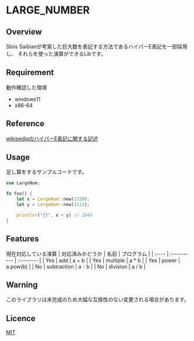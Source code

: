 # LARGE_NUMBER

## Overview
Sbiis Saibianが考案した巨大数を表記する方法であるハイパーE表記を一部採用し、
それらを使った演算ができるLibです。

## Requirement
動作確認した環境
- windows11
- x86-64

## Reference
[wikipediaのハイパーE表記に関する記述](https://ja.wikipedia.org/wiki/%E3%83%8F%E3%82%A4%E3%83%91%E3%83%BCE%E8%A1%A8%E8%A8%98)

## Usage
足し算をするサンプルコードです。
```rust
use LargeNum;

fn foo() {
    let x = LargeNum::new(1729);
    let y = LargeNum::new(1111);

    println!("{}", x + y) // 2840
}
```

## Features
現在対応している演算
| 対応済みかどうか | 名前 | プログラム |
| :---- | :---------- | :-------- |
| Yes | add         | a + b     |
| Yes | multiple    | a * b     |
| Yes | power       | a.pow(b)  |
| No  | subtraction | a - b     |
| No  | division    | a / b     |

## Warning
このライブラリは未完成のため大幅な互換性のない変更される場合があります。

## Licence
[MIT](https://github.com/lightstarp/large_number/blob/master/LICENSE)